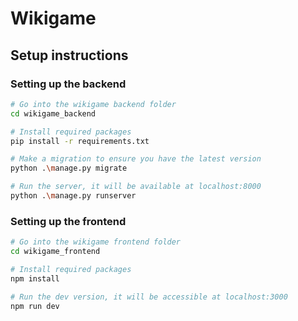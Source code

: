 # Wikigame

## Setup instructions

### Setting up the backend

```bash
# Go into the wikigame backend folder
cd wikigame_backend
```

```bash
# Install required packages
pip install -r requirements.txt

# Make a migration to ensure you have the latest version
python .\manage.py migrate

# Run the server, it will be available at localhost:8000
python .\manage.py runserver
```

### Setting up the frontend

```bash
# Go into the wikigame frontend folder
cd wikigame_frontend

# Install required packages
npm install

# Run the dev version, it will be accessible at localhost:3000
npm run dev
```

